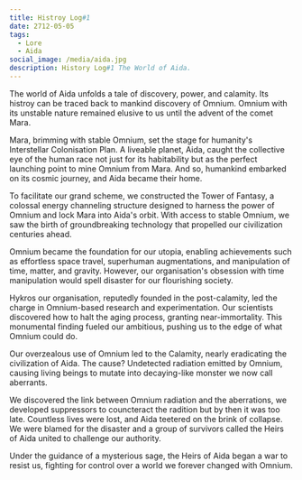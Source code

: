```yaml
---
title: Histroy Log#1
date: 2712-05-05
tags:
  - Lore
  - Aida
social_image: /media/aida.jpg
description: History Log#1 The World of Aida.
---
```


The world of Aida unfolds a tale of discovery, power, and calamity. Its histroy can be traced back to mankind discovery of Omnium. Omnium with its unstable nature remained elusive to us until the advent of the comet Mara.

Mara, brimming with stable Omnium, set the stage for humanity's Interstellar Colonisation Plan. A liveable planet, Aida, caught the collective eye of the human race not just for its habitability but as the perfect launching point to mine Omnium from Mara. And so, humankind embarked on its cosmic journey, and Aida became their home.


To facilitate our grand scheme, we constructed the Tower of Fantasy, a colossal energy channeling structure designed to harness the power of Omnium and lock Mara into Aida's orbit. With access to stable Omnium, we saw the birth of groundbreaking technology that propelled our civilization centuries ahead.


Omnium became the foundation for our utopia, enabling achievements such as effortless space travel, superhuman augmentations, and manipulation of time, matter, and gravity. However, our organisation's obsession with time manipulation would spell disaster for our flourishing society.

Hykros our organisation, reputedly founded in the post-calamity, led the charge in Omnium-based research and experimentation. Our scientists discovered how to halt the aging process, granting near-immortality. This monumental finding fueled our ambitious, pushing us to the edge of what Omnium could do.

Our overzealous use of Omnium led to the Calamity, nearly eradicating the civilization of Aida. The cause? Undetected radiation emitted by Omnium, causing living beings to mutate into decaying-like monster we now call aberrants.

We discovered the link between Omnium radiation and the aberrations, we developed suppressors to councteract the radition but by then it was too late. Countless lives were lost, and Aida teetered on the brink of collapse. We were blamed for the disaster and a group of survivors called the Heirs of Aida united to challenge our authority.


Under the guidance of a mysterious sage, the Heirs of Aida began a war to resist us, fighting for control over a world we forever changed with Omnium.



